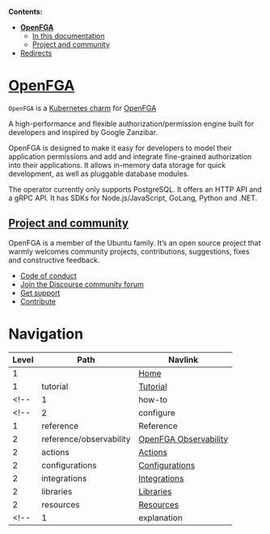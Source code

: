 **Contents:**
* [**OpenFGA**](#heading--0000)
  * [In this documentation](#heading--0001)
  * [Project and community](#heading--0002)
* [Redirects](#heading--0003)

<a href="#heading--0000"><h1 id="heading--0000">**OpenFGA**</h1></a>

`OpenFGA` is a [Kubernetes charm](https://juju.is/docs/olm/charmed-operator) for [OpenFGA](https://github.com/openfga/openfga)


A high-performance and flexible authorization/permission engine built for developers and inspired by Google Zanzibar.

OpenFGA is designed to make it easy for developers to model their application permissions and add and integrate fine-grained authorization into their applications.
It allows in-memory data storage for quick development, as well as pluggable database modules. 

The operator currently only supports PostgreSQL. 
It offers an HTTP API and a gRPC API. It has SDKs for Node.js/JavaScript, GoLang, Python and .NET.


<!--
IF YOU HAVE OVERVIEW PAGES FOR THE VARIOUS DIATAXIS (https://diataxis.fr/) CATEGORIES: UNCOMMENT AND UPDATE THE SECTION BELOW AS WELL.
<a href="#heading--0001"><h2 id="heading--0001">In this documentation</h2></a>

| | |
|-|-|
| [Tutorial](/t/<discourse-ID>)</br> **Get started** - a hands-on introduction to Example Product for new users </br> | [How-to guides](/t/<discourse-ID>) </br> **Step-by-step guides** covering key operations and common tasks |
| [Explanation](/t/<discourse-ID>) </br> Discussion and clarification of key topics | [Reference](/t/<discourse-ID>) </br> **Technical information** - specifications, APIs, architecture |

-->

<!--
UPDATE THE SECTION BELOW TO REFLECT YOUR CHARM'S DETAILS.
NOTE: FEEL FREE TO ADD ANY OTHER RELEVANT LINKS, E.G., A LINK TO THE CHARM'S DISCUSSION FORUM.
-->

<a href="#heading--0002"><h2 id="heading--0002">Project and community</h2></a>

OpenFGA is a member of the Ubuntu family. It’s an open source project that warmly welcomes community projects, contributions, suggestions, fixes and constructive feedback.

* [Code of conduct](https://ubuntu.com/community/code-of-conduct)
* [Join the Discourse community forum](https://discourse.charmhub.io/tag/identity)
* [Get support](https://github.com/canonical/openfga-operator/issues)
* [Contribute](https://github.com/canonical/openfga-operator/blob/main/CONTRIBUTING.md)


# Navigation

| Level | Path | Navlink |
| -- | -- | -- |
| 1 |  | [Home](/t/13826) |
| 1 | tutorial | [Tutorial](/t/13827) |
<!-- | 1 | how-to | [How-to guides]() | -->
<!-- | 2 | configure | [Configure](/t/<discourse-ID>) -->
| 1 | reference | Reference |
| 2 | reference/observability | [OpenFGA Observability](/t/13828) |
| 2 | actions | [Actions](https://charmhub.io/openfga-k8s/actions) |
| 2 | configurations | [Configurations](https://charmhub.io/openfga-k8s/configure) |
| 2 | integrations | [Integrations](https://charmhub.io/openfga-k8s/integrations) |
| 2 | libraries | [Libraries](https://charmhub.io/openfga-k8s/libraries) |
| 2 | resources | [Resources](https://charmhub.io/openfga-k8s/resources) |
<!-- | 1 | explanation | [Explanation](/t/<discourse-ID>) | -->


<!--
IF YOU NEED TO REDIRECT FROM AN OLD URL TO A NEW URL, UNCOMMENT AND UPDATE THE REDIRECTS TABLE BELOW ON THE TEMPLATE: | /EXAMPLE-CHARM/docs/OLD-URL | /EXAMPLE-CHARM/docs/NEW-URL |
-->

<!--
<a href="#heading--0003"><h1 id="heading--0003">Redirects</h1></a>

[details=Mapping table]
| Path | Location |
| -- | -- |
[/details]
-->
